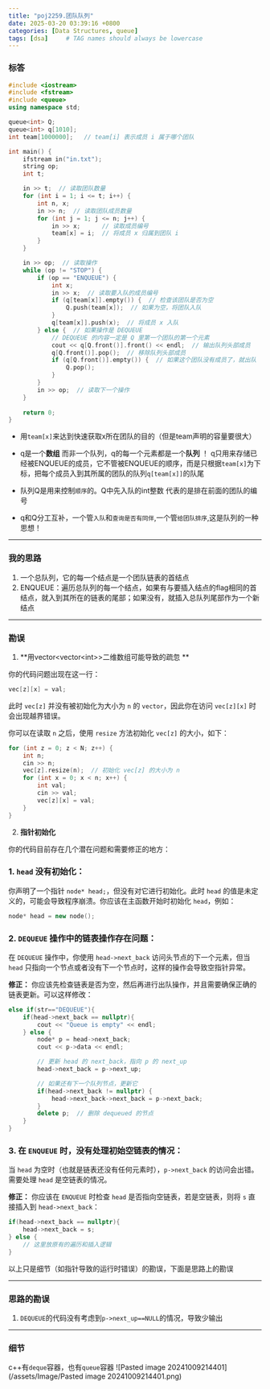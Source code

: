 ```yaml
---
title: "poj2259.团队队列"
date: 2025-03-20 03:39:16 +0800
categories: [Data Structures, queue]
tags: [dsa]     # TAG names should always be lowercase
---
```

### 标答
```cpp
#include <iostream>
#include <fstream>
#include <queue>
using namespace std;

queue<int> Q;        
queue<int> q[1010];  
int team[1000000];   // team[i] 表示成员 i 属于哪个团队

int main() {
    ifstream in("in.txt");
    string op;
    int t;

    in >> t;  // 读取团队数量
    for (int i = 1; i <= t; i++) {
        int n, x;
        in >> n;  // 读取团队成员数量
        for (int j = 1; j <= n; j++) {
            in >> x;      // 读取成员编号
            team[x] = i;  // 将成员 x 归属到团队 i
        }
    }

    in >> op;  // 读取操作
    while (op != "STOP") {
        if (op == "ENQUEUE") {
            int x;
            in >> x;  // 读取要入队的成员编号
            if (q[team[x]].empty()) {  // 检查该团队是否为空
                Q.push(team[x]);  // 如果为空，将团队入队
            }
            q[team[x]].push(x);  // 将成员 x 入队
        } else {  // 如果操作是 DEQUEUE
            // DEQUEUE 的内容一定是 Q 里第一个团队的第一个元素
            cout << q[Q.front()].front() << endl;  // 输出队列头部成员
            q[Q.front()].pop();  // 移除队列头部成员
            if (q[Q.front()].empty()) {  // 如果这个团队没有成员了，就出队
                Q.pop();
            }
        }
        in >> op;  // 读取下一个操作
    }
    
    return 0;
}

```

- 用`team[x]`来达到快速获取x所在团队的目的（但是team声明的容量要很大）
	
- q是一个**数组** 而非一个队列，q的每一个元素都是一个**队列** ！
	q只用来存储已经被ENQUEUE的成员，它不管被ENQUEUE的顺序，而是只根据`team[x]`为下标，把每个成员入到其所属的团队的队列`q[team[x]]`的队尾
	
- 队列Q是用来控制`顺序`的。Q中先入队的int整数 代表的是排在前面的团队的编号
	
- q和Q分工互补，一个管`入队`和`查询是否有同伴`,一个管`给团队排序`,这是队列的一种思想！
---
### 我的思路

1. 一个总队列，它的每一个结点是一个团队链表的首结点
2. ENQUEUE：遍历总队列的每一个结点，如果有与要插入结点的flag相同的首结点，就入到其所在的链表的尾部；如果没有，就插入总队列尾部作为一个新结点

---
### 勘误

1. **用vector<vector\<int>>二维数组可能导致的疏忽 **
 
 你的代码问题出现在这一行：

```cpp
vec[z][x] = val;
```

此时 `vec[z]` 并没有被初始化为大小为 `n` 的 `vector`，因此你在访问 `vec[z][x]` 时会出现越界错误。

你可以在读取 `n` 之后，使用 `resize` 方法初始化 `vec[z]` 的大小，如下：

```cpp
for (int z = 0; z < N; z++) {
    int n;
    cin >> n;
    vec[z].resize(n);  // 初始化 vec[z] 的大小为 n
    for (int x = 0; x < n; x++) {
        int val;
        cin >> val;
        vec[z][x] = val;            
    }
}
```


2. **指针初始化**

你的代码目前存在几个潜在问题和需要修正的地方：

### 1. `head` 没有初始化：
你声明了一个指针 `node* head;`，但没有对它进行初始化。此时 `head` 的值是未定义的，可能会导致程序崩溃。你应该在主函数开始时初始化 `head`，例如：

```cpp
node* head = new node();
```

### 2. `DEQUEUE` 操作中的链表操作存在问题：
在 `DEQUEUE` 操作中，你使用 `head->next_back` 访问头节点的下一个元素，但当 `head` 只指向一个节点或者没有下一个节点时，这样的操作会导致空指针异常。

**修正：** 你应该先检查链表是否为空，然后再进行出队操作，并且需要确保正确的链表更新。可以这样修改：

```cpp
else if(str=="DEQUEUE"){
    if(head->next_back == nullptr){
        cout << "Queue is empty" << endl;
    } else {
        node* p = head->next_back;
        cout << p->data << endl;

        // 更新 head 的 next_back，指向 p 的 next_up
        head->next_back = p->next_up;

        // 如果还有下一个队列节点，更新它
        if(head->next_back != nullptr) {
            head->next_back->next_back = p->next_back;
        }
        delete p;  // 删除 dequeued 的节点
    }
}
```

### 3. 在 `ENQUEUE` 时，没有处理初始空链表的情况：
当 `head` 为空时（也就是链表还没有任何元素时），`p->next_back` 的访问会出错。需要处理 `head` 是空链表的情况。

**修正：** 你应该在 `ENQUEUE` 时检查 `head` 是否指向空链表，若是空链表，则将 `s` 直接插入到 `head->next_back`：

```cpp
if(head->next_back == nullptr){ 
    head->next_back = s; 
} else {
    // 这里放原有的遍历和插入逻辑
}
```

以上只是细节（如指针导致的运行时错误）的勘误，下面是思路上的勘误

---
### 思路的勘误

1. `DEQUEUE`的代码没有考虑到`p->next_up==NULL`的情况，导致少输出

---

### 细节

c++有`deque`容器，也有`queue`容器
![Pasted image 20241009214401](/assets/Image/Pasted image 20241009214401.png)
